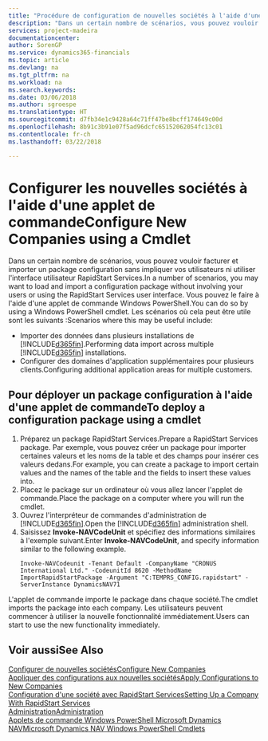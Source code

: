```yaml
---
title: "Procédure de configuration de nouvelles sociétés à l'aide d'une applet de commande | Microsoft Docs"
description: "Dans un certain nombre de scénarios, vous pouvez vouloir facturer et importer un package configuration sans impliquer vos utilisateurs ni utiliser l'interface utilisateur RapidStart Services. Vous pouvez le faire à l'aide d'une applet de commande Windows PowerShell."
services: project-madeira
documentationcenter: 
author: SorenGP
ms.service: dynamics365-financials
ms.topic: article
ms.devlang: na
ms.tgt_pltfrm: na
ms.workload: na
ms.search.keywords: 
ms.date: 03/06/2018
ms.author: sgroespe
ms.translationtype: HT
ms.sourcegitcommit: d7fb34e1c9428a64c71ff47be8bcff174649c00d
ms.openlocfilehash: 8b91c3b91e07f5ad96dcfc65152062054fc13c01
ms.contentlocale: fr-ch
ms.lasthandoff: 03/22/2018

---
```

# <a name="configure-new-companies-using-a-cmdlet"></a><span data-ttu-id="d432b-104">Configurer les nouvelles sociétés à l'aide d'une applet de commande</span><span class="sxs-lookup"><span data-stu-id="d432b-104">Configure New Companies using a Cmdlet</span></span>
<span data-ttu-id="d432b-105">Dans un certain nombre de scénarios, vous pouvez vouloir facturer et importer un package configuration sans impliquer vos utilisateurs ni utiliser l'interface utilisateur RapidStart Services.</span><span class="sxs-lookup"><span data-stu-id="d432b-105">In a number of scenarios, you may want to load and import a configuration package without involving your users or using the RapidStart Services user interface.</span></span> <span data-ttu-id="d432b-106">Vous pouvez le faire à l'aide d'une applet de commande Windows PowerShell.</span><span class="sxs-lookup"><span data-stu-id="d432b-106">You can do so by using a Windows PowerShell cmdlet.</span></span> <span data-ttu-id="d432b-107">Les scénarios où cela peut être utile sont les suivants :</span><span class="sxs-lookup"><span data-stu-id="d432b-107">Scenarios where this may be useful include:</span></span>  

- <span data-ttu-id="d432b-108">Importer des données dans plusieurs installations de [!INCLUDE[d365fin](includes/d365fin_md.md)].</span><span class="sxs-lookup"><span data-stu-id="d432b-108">Performing data import across multiple [!INCLUDE[d365fin](includes/d365fin_md.md)] installations.</span></span>
- <span data-ttu-id="d432b-109">Configurer des domaines d'application supplémentaires pour plusieurs clients.</span><span class="sxs-lookup"><span data-stu-id="d432b-109">Configuring additional application areas for multiple customers.</span></span>  

## <a name="to-deploy-a-configuration-package-using-a-cmdlet"></a><span data-ttu-id="d432b-110">Pour déployer un package configuration à l'aide d'une applet de commande</span><span class="sxs-lookup"><span data-stu-id="d432b-110">To deploy a configuration package using a cmdlet</span></span>  

1. <span data-ttu-id="d432b-111">Préparez un package RapidStart Services.</span><span class="sxs-lookup"><span data-stu-id="d432b-111">Prepare a RapidStart Services package.</span></span> <span data-ttu-id="d432b-112">Par exemple, vous pouvez créer un package pour importer certaines valeurs et les noms de la table et des champs pour insérer ces valeurs dedans.</span><span class="sxs-lookup"><span data-stu-id="d432b-112">For example, you can create a package to import certain values and the names of the table and the fields to insert these values into.</span></span>  
2. <span data-ttu-id="d432b-113">Placez le package sur un ordinateur où vous allez lancer l'applet de commande.</span><span class="sxs-lookup"><span data-stu-id="d432b-113">Place the package on a computer where you will run the cmdlet.</span></span>  
3. <span data-ttu-id="d432b-114">Ouvrez l'interpréteur de commandes d'administration de [!INCLUDE[d365fin](includes/d365fin_md.md)].</span><span class="sxs-lookup"><span data-stu-id="d432b-114">Open the [!INCLUDE[d365fin](includes/d365fin_md.md)] administration shell.</span></span>  
4. <span data-ttu-id="d432b-115">Saisissez **Invoke-NAVCodeUnit** et spécifiez des informations similaires à l'exemple suivant.</span><span class="sxs-lookup"><span data-stu-id="d432b-115">Enter **Invoke-NAVCodeUnit**, and specify information similar to the following example.</span></span>  
    ```  
    Invoke-NAVCodeunit -Tenant Default -CompanyName "CRONUS International Ltd." -CodeunitId 8620 -MethodName ImportRapidStartPackage -Argument "C:TEMPRS_CONFIG.rapidstart" -ServerInstance DynamicsNAV71  

    ```
<span data-ttu-id="d432b-116">L'applet de commande importe le package dans chaque société.</span><span class="sxs-lookup"><span data-stu-id="d432b-116">The cmdlet imports the package into each company.</span></span> <span data-ttu-id="d432b-117">Les utilisateurs peuvent commencer à utiliser la nouvelle fonctionnalité immédiatement.</span><span class="sxs-lookup"><span data-stu-id="d432b-117">Users can start to use the new functionality immediately.</span></span>  

## <a name="see-also"></a><span data-ttu-id="d432b-118">Voir aussi</span><span class="sxs-lookup"><span data-stu-id="d432b-118">See Also</span></span>  
[<span data-ttu-id="d432b-119">Configurer de nouvelles sociétés</span><span class="sxs-lookup"><span data-stu-id="d432b-119">Configure New Companies</span></span>](admin-how-to-configure-new-companies.md)  
[<span data-ttu-id="d432b-120">Appliquer des configurations aux nouvelles sociétés</span><span class="sxs-lookup"><span data-stu-id="d432b-120">Apply Configurations to New Companies</span></span>](admin-apply-configuration-to-new-companies.md)  
[<span data-ttu-id="d432b-121">Configuration d'une société avec RapidStart Services</span><span class="sxs-lookup"><span data-stu-id="d432b-121">Setting Up a Company With RapidStart Services</span></span>](admin-set-up-a-company-with-rapidstart.md)  
[<span data-ttu-id="d432b-122">Administration</span><span class="sxs-lookup"><span data-stu-id="d432b-122">Administration</span></span>](admin-setup-and-administration.md)  
[<span data-ttu-id="d432b-123">Applets de commande Windows PowerShell Microsoft Dynamics NAV</span><span class="sxs-lookup"><span data-stu-id="d432b-123">Microsoft Dynamics NAV Windows PowerShell Cmdlets</span></span>](/dynamics-nav/microsoft-dynamics-nav-windows-powershell-cmdlets)

